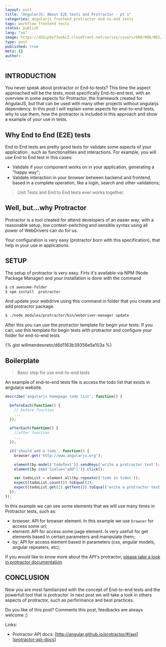 ```yaml
---
layout: post
title: "AngularJS: About E2E tests and Protractor - pt 1"
categories: angularjs frontend protractor end-to-end tests
tags: workflow frontend tests
status: publish
lang: "us"
image: https://d2eip9sf3oo6c2.cloudfront.net/series/covers/000/000/002/full/angularjs_functional_testing_protractor.jpg?1390674819
type: post
published: true
meta: {}
author:
---
```



## INTRODUCTION

You never speak about protractor or End-to-tests? This time the aspect approached will be the tests, most specifically End-to-end test, with an overview in some aspects for Protractor, the framework created for AngularJS, but that can be used with many other projects without angularjs dependency. In this post I will explain some aspects for end-to-end tests, why to use them, how the protractor is included in this approach and show a example of your use in tests.


## Why End to End (E2E) tests

End to End tests are pretty good tests for validate some aspects of your application , such as functionalities and interactions. For example, you will use End to End test in this cases:

- Validate if your component works on in your application, generating a "happy way";
- Validate interaction in your browser between backend and frontend, based in a complete operation, like a login, search and other validations;

> Unit Tests and End to End tests ever works together.


## Well, but...why Protractor

Protractor is a tool created for attend developers of an easier way, with a reasonable setup, low context-switching and sensible syntax using all power of WebDrivers can do for us.

Your configuration is very easy (protractor born with this specification), that help in your use in applications.

## SETUP

The setup of protractor is very easy. Firts it's available via NPM (Node Package Manager) and your installation is done with the command

```bash
$ cd awesome-folder
$ npm install  protractor
```

And update your webdrive using this command in folder that you create and add protractor package.

```bash
$ ./node_modules/protractor/bin/webdriver-manager update
```


After this you can use the protractor template for begin your tests. If you can, use this template for begin tests with protractor and configure your folder for end-to-end tests

{% gist willmendesneto/d6d1163b39356e5e103a %}

## Boilerplate

> Basic step for use end-to-end tests

An example of end-to-end tests file is access the todo list that exists in angularjs website.

```javascript
describe('angularjs homepage todo list', function() {

  beforeEach(function() {
    // before function
    ...
  });

  afterEach(function() {
    //after function
    ...
  });

  it('should add a todo', function() {
    browser.get('http://www.angularjs.org');

    element(by.model('todoText')).sendKeys('write a protractor test');
    element(by.css('[value="add"]')).click();

    var todoList = element.all(by.repeater('todo in todos'));
    expect(todoList.count()).toEqual(3);
    expect(todoList.get(2).getText()).toEqual('write a protractor test');
  });
});
```

In this example we can see some elements that we will use many times in Protractor tests, such as:

- browser: API for browser element. In this example we use `browser` for access some url;
- element: API for access some page element. Is very usefull for get elements based in certain parameters and manipulate them;
- by: API for access element based in parameters (css, angular models, angular repeaters, etc);

If you would like to know more about the API's protractor, [please take a look in protractor documentation][protractor-api-docs]

## CONCLUSION

Now you are most familiarized with the concept of End-to-end tests and the powerfull tool that is protractor. In next post we will take a look in others aspects of protractor, such as performance and best practices.

Do you like of this post? Comments this post, feedbacks are always welcome ;)

Links:

* Protractor API docs: [http://angular.github.io/protractor/#/api][protractor-api-docs]

[protractor-api-docs]: http://angular.github.io/protractor/#/api
